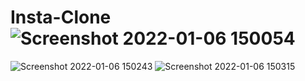 # Insta-Clone![Screenshot 2022-01-06 150054](https://user-images.githubusercontent.com/87568138/148361264-8d75d1c6-ca61-4d6b-9856-b895c008d533.png)
![Screenshot 2022-01-06 150243](https://user-images.githubusercontent.com/87568138/148361580-4bb620c6-b8da-4133-8085-812647bbb598.png)
![Screenshot 2022-01-06 150315](https://user-images.githubusercontent.com/87568138/148361599-120b196e-3611-4c23-91bb-d1af72436d2e.png)
